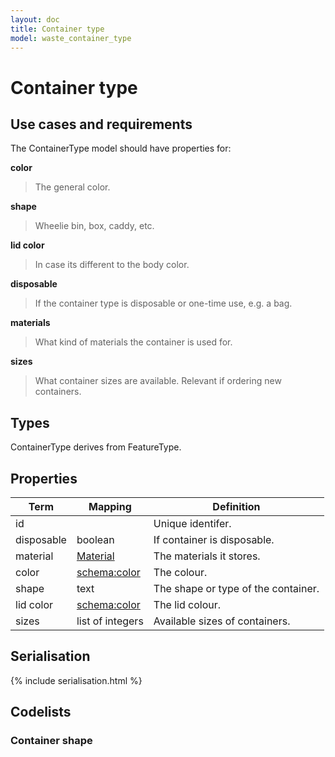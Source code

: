 ```yaml
---
layout: doc
title: Container type
model: waste_container_type
---
```


# Container type

## Use cases and requirements

The ContainerType model should have properties for:

**color**

> The general color.

**shape**

> Wheelie bin, box, caddy, etc.

**lid color**

> In case its different to the body color.

**disposable**

> If the container type is disposable or one-time use, e.g. a bag.

**materials**

> What kind of materials the container is used for.

**sizes**

> What container sizes are available. Relevant if ordering new containers.


## Types

ContainerType derives from FeatureType.


## Properties

Term     | Mapping | Definition
---------|---------|-----------
id |  | Unique identifer.
disposable | boolean | If container is disposable.
material | [Material](material.html) | The materials it stores.
color | [schema:color](https://schema.org/color) | The colour.
shape | text | The shape or type of the container.
lid color | [schema:color](https://schema.org/color) | The lid colour.
sizes | list of integers | Available sizes of containers.

## Serialisation

{% include serialisation.html %}


## Codelists

### Container shape


